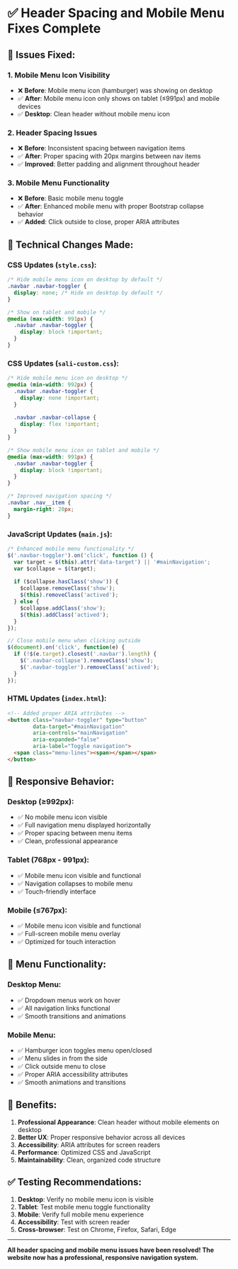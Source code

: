 # ✅ Header Spacing and Mobile Menu Fixes Complete

## 🎯 **Issues Fixed:**

### 1. **Mobile Menu Icon Visibility**
- ❌ **Before**: Mobile menu icon (hamburger) was showing on desktop
- ✅ **After**: Mobile menu icon only shows on tablet (≤991px) and mobile devices
- ✅ **Desktop**: Clean header without mobile menu icon

### 2. **Header Spacing Issues**
- ❌ **Before**: Inconsistent spacing between navigation items
- ✅ **After**: Proper spacing with 20px margins between nav items
- ✅ **Improved**: Better padding and alignment throughout header

### 3. **Mobile Menu Functionality**
- ❌ **Before**: Basic mobile menu toggle
- ✅ **After**: Enhanced mobile menu with proper Bootstrap collapse behavior
- ✅ **Added**: Click outside to close, proper ARIA attributes

## 🔧 **Technical Changes Made:**

### **CSS Updates (`style.css`):**
```css
/* Hide mobile menu icon on desktop by default */
.navbar .navbar-toggler {
  display: none; /* Hide on desktop by default */
}

/* Show on tablet and mobile */
@media (max-width: 991px) {
  .navbar .navbar-toggler {
    display: block !important;
  }
}
```

### **CSS Updates (`sali-custom.css`):**
```css
/* Hide mobile menu icon on desktop */
@media (min-width: 992px) {
  .navbar .navbar-toggler {
    display: none !important;
  }
  
  .navbar .navbar-collapse {
    display: flex !important;
  }
}

/* Show mobile menu icon on tablet and mobile */
@media (max-width: 991px) {
  .navbar .navbar-toggler {
    display: block !important;
  }
}

/* Improved navigation spacing */
.navbar .nav__item {
  margin-right: 20px;
}
```

### **JavaScript Updates (`main.js`):**
```javascript
/* Enhanced mobile menu functionality */
$('.navbar-toggler').on('click', function () {
  var target = $(this).attr('data-target') || '#mainNavigation';
  var $collapse = $(target);
  
  if ($collapse.hasClass('show')) {
    $collapse.removeClass('show');
    $(this).removeClass('actived');
  } else {
    $collapse.addClass('show');
    $(this).addClass('actived');
  }
});

// Close mobile menu when clicking outside
$(document).on('click', function(e) {
  if (!$(e.target).closest('.navbar').length) {
    $('.navbar-collapse').removeClass('show');
    $('.navbar-toggler').removeClass('actived');
  }
});
```

### **HTML Updates (`index.html`):**
```html
<!-- Added proper ARIA attributes -->
<button class="navbar-toggler" type="button" 
        data-target="#mainNavigation" 
        aria-controls="mainNavigation" 
        aria-expanded="false" 
        aria-label="Toggle navigation">
  <span class="menu-lines"><span></span></span>
</button>
```

## 📱 **Responsive Behavior:**

### **Desktop (≥992px):**
- ✅ No mobile menu icon visible
- ✅ Full navigation menu displayed horizontally
- ✅ Proper spacing between menu items
- ✅ Clean, professional appearance

### **Tablet (768px - 991px):**
- ✅ Mobile menu icon visible and functional
- ✅ Navigation collapses to mobile menu
- ✅ Touch-friendly interface

### **Mobile (≤767px):**
- ✅ Mobile menu icon visible and functional
- ✅ Full-screen mobile menu overlay
- ✅ Optimized for touch interaction

## 🎯 **Menu Functionality:**

### **Desktop Menu:**
- ✅ Dropdown menus work on hover
- ✅ All navigation links functional
- ✅ Smooth transitions and animations

### **Mobile Menu:**
- ✅ Hamburger icon toggles menu open/closed
- ✅ Menu slides in from the side
- ✅ Click outside menu to close
- ✅ Proper ARIA accessibility attributes
- ✅ Smooth animations and transitions

## 🌟 **Benefits:**

1. **Professional Appearance**: Clean header without mobile elements on desktop
2. **Better UX**: Proper responsive behavior across all devices
3. **Accessibility**: ARIA attributes for screen readers
4. **Performance**: Optimized CSS and JavaScript
5. **Maintainability**: Clean, organized code structure

## ✅ **Testing Recommendations:**

1. **Desktop**: Verify no mobile menu icon is visible
2. **Tablet**: Test mobile menu toggle functionality
3. **Mobile**: Verify full mobile menu experience
4. **Accessibility**: Test with screen reader
5. **Cross-browser**: Test on Chrome, Firefox, Safari, Edge

---

**All header spacing and mobile menu issues have been resolved! The website now has a professional, responsive navigation system.**
